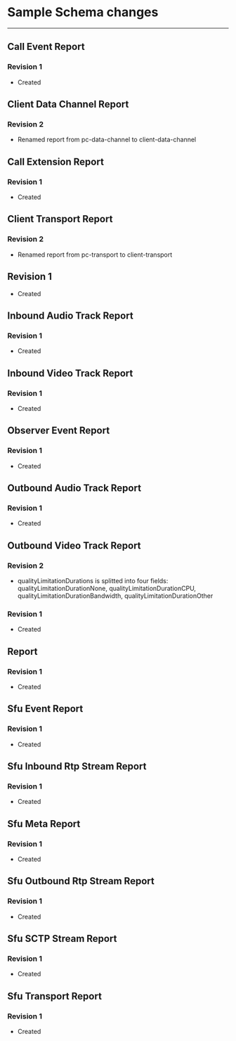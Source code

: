 # Sample Schema changes
---


## Call Event Report

### Revision 1
 * Created


## Client Data Channel Report

### Revision 2
 * Renamed report from pc-data-channel to client-data-channel

## Call Extension Report

### Revision 1
 * Created


## Client Transport Report

### Revision 2
 * Renamed report from pc-transport to client-transport 

## Revision 1
 * Created


## Inbound Audio Track Report

### Revision 1
 * Created


## Inbound Video Track Report

### Revision 1
 * Created

## Observer Event Report

### Revision 1
 * Created


## Outbound Audio Track Report

### Revision 1
 * Created


## Outbound Video Track Report

### Revision 2
 * qualityLimitationDurations is splitted into four fields: qualityLimitationDurationNone, qualityLimitationDurationCPU, qualityLimitationDurationBandwidth, qualityLimitationDurationOther

### Revision 1
 * Created


## Report

### Revision 1
 * Created


## Sfu Event Report

### Revision 1
 * Created


## Sfu Inbound Rtp Stream Report

### Revision 1
 * Created


## Sfu Meta Report

### Revision 1
 * Created


## Sfu Outbound Rtp Stream Report

### Revision 1
 * Created


## Sfu SCTP Stream Report

### Revision 1
 * Created


## Sfu Transport Report

### Revision 1
 * Created